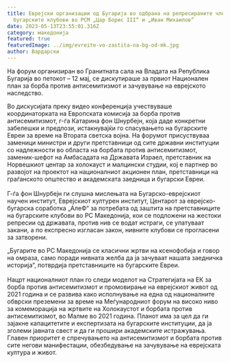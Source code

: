 ```yaml
---
title: Еврејски организации од Бугарија во одбрана на репресираните членови на
  бугарските клубови во РСМ „Цар Борис III“ и „Иван Михаилов“
date: 2023-05-13T23:55:01.316Z
category: македонија
featured: true
featuredImage: ../img/evreite-vo-zastita-na-bg-od-mk.jpg
author: Вардарски
---
```

<!--StartFragment-->

На форум организиран во Гранитната сала на Владата на Република Бугарија во петокот – 12 мај, се дискутираше за првиот Национален план за борба против антисемитизмот и зачувување на еврејското наследство.

Во дискусијата преку видео конференција учествуваше координаторката на Европската комисија за борба против антисемитизмот, г-ѓа Катарина фон Шнурбејн, која даде конкретни забелешки и предлози, истакнувајќи го спасувањето на бугарските Евреи за време на Втората светска војна. На форумот присуствуваа заменици министри и други претставници од сите државни институции со надлежности во областа на борбата против антисемитизмот, заменик-шефот на Амбасадата на Државата Израел, претставник на Норвешкиот центар за холокауст и малцински студии, кој е партнер во развојот на проектот на националниот акционен план, претставници на граѓанското општество и академската заедница и бугарски Евреи.\
\
Г-ѓа фон Шнурбејн ги слушна мислењата на Бугарско-еврејскиот научен институт, Еврејскиот културен институт, Центарот за еврејско-бугарска соработка „АлеФ“ за потребата од заштита на претставниците на бугарските клубови во РС Македонија, кои се подложени на жестоки репресии од државата, против нив се водат истраги, се упатуваат закани, а по експресно изгласан закон, нивните клубови се прогласени за затворени.

„Бугарите во РС Македонија се класични жртви на ксенофобија и говор на омраза, само поради нивната желба да ја зачуваат нашата заедничка историја“, потврдија претставниците на бугарските Евреи.\
\
Нацрт националниот план го следи моделот на Стратегијата на ЕК за борба против антисемитизмот и промовирање на еврејскиот живот од 2021 година и се развива како исполнување на една од националните обврски преземени за време на Меѓународниот форум на високо ниво за комеморација на жртвите на Холокаустот и борбата против антисемитизмот, во Малме во 2021 година. Планот има за цел да ги зајакне капацитетите и експертизата на бугарските институции, да ја зголеми јавната свест и да ги прошири академските истражувања. Главен приоритет е спречувањето на антисемитизмот и борбата против сите негови манифестации, обезбедување на зачувување на еврејската култура и живот.

<!--EndFragment-->